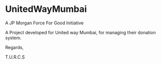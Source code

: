 UnitedWayMumbai
===============

A JP Morgan Force For Good Initiative

A Project developed for United way Mumbai, for managing their donation system. 

Regards,

T.U.R.C.S
